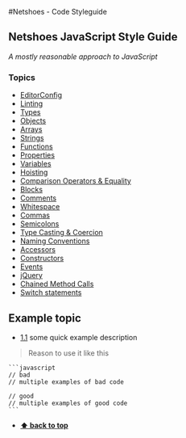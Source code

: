 #Netshoes - Code Styleguide

## Netshoes JavaScript Style Guide

*A mostly reasonable approach to JavaScript*

### Topics

* [EditorConfig](http://editorconfig.org/)
* [Linting](http://contribute.jquery.org/style-guide/js/#linting)
* [Types](https://github.com/airbnb/javascript#types)
* [Objects](https://github.com/airbnb/javascript/tree/master/es5#objects)
* [Arrays](http://contribute.jquery.org/style-guide/js/#arrays)
* [Strings](http://contribute.jquery.org/style-guide/js/#strings)
* [Functions](http://contribute.jquery.org/style-guide/js/#functions)
* [Properties](http://contribute.jquery.org/style-guide/js/#properties)
* [Variables](http://contribute.jquery.org/style-guide/js/#variables)
* [Hoisting](http://contribute.jquery.org/style-guide/js/#hoisting)
* [Comparison Operators & Equality](http://contribute.jquery.org/style-guide/js/#comparison-operators--equality)
* [Blocks](http://contribute.jquery.org/style-guide/js/#blocks)
* [Comments](http://contribute.jquery.org/style-guide/js/#comments)
* [Whitespace](http://contribute.jquery.org/style-guide/js/#whitespace)
* [Commas](http://contribute.jquery.org/style-guide/js/#commas)
* [Semicolons](http://contribute.jquery.org/style-guide/js/#semicolons)
* [Type Casting & Coercion](http://contribute.jquery.org/style-guide/js/#type-casting--coercion)
* [Naming Conventions](http://contribute.jquery.org/style-guide/js/#naming-conventions)
* [Accessors](http://contribute.jquery.org/style-guide/js/#accessors)
* [Constructors](http://contribute.jquery.org/style-guide/js/#constructors)
* [Events](http://contribute.jquery.org/style-guide/js/#events)
* [jQuery](http://contribute.jquery.org/style-guide/js/#jquery)
* [Chained Method Calls](http://contribute.jquery.org/style-guide/js/#chained-method-calls)
* [Switch statements](http://contribute.jquery.org/style-guide/js/#switch-statements)

## Example topic

 - [1.1](#1.1) <a name='1.1'></a> some quick example description

  > Reason to use it like this

    ```javascript
    // bad
    // multiple examples of bad code

    // good
    // multiple examples of good code
    ```


- **[⬆ back to top](#topics)**


